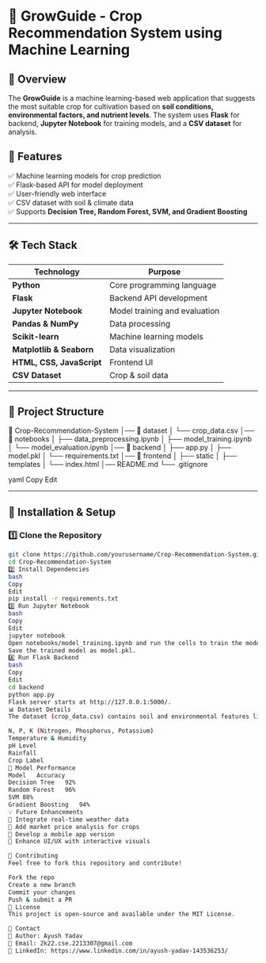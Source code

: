 # 🌾 GrowGuide - Crop Recommendation System using Machine Learning  

## 📌 Overview  
The **GrowGuide** is a machine learning-based web application that suggests the most suitable crop for cultivation based on **soil conditions, environmental factors, and nutrient levels**. The system uses **Flask** for backend, **Jupyter Notebook** for training models, and a **CSV dataset** for analysis.  

## 🚀 Features  
✅ Machine learning models for crop prediction  
✅ Flask-based API for model deployment  
✅ User-friendly web interface  
✅ CSV dataset with soil & climate data  
✅ Supports **Decision Tree, Random Forest, SVM, and Gradient Boosting**  

---

## 🛠️ Tech Stack  

| Technology  | Purpose |
|-------------|---------|
| **Python** | Core programming language |
| **Flask** | Backend API development |
| **Jupyter Notebook** | Model training and evaluation |
| **Pandas & NumPy** | Data processing |
| **Scikit-learn** | Machine learning models |
| **Matplotlib & Seaborn** | Data visualization |
| **HTML, CSS, JavaScript** | Frontend UI |
| **CSV Dataset** | Crop & soil data |

---

## 📂 Project Structure  

📁 Crop-Recommendation-System │── 📂 dataset │ └── crop_data.csv │── 📂 notebooks │ ├── data_preprocessing.ipynb │ ├── model_training.ipynb │ └── model_evaluation.ipynb │── 📂 backend │ ├── app.py │ ├── model.pkl │ └── requirements.txt │── 📂 frontend │ ├── static │ ├── templates │ └── index.html │── README.md └── .gitignore

yaml
Copy
Edit

---

## 🔧 Installation & Setup  

### 1️⃣ Clone the Repository  
```bash
git clone https://github.com/yourusername/Crop-Recommendation-System.git
cd Crop-Recommendation-System
2️⃣ Install Dependencies
bash
Copy
Edit
pip install -r requirements.txt
3️⃣ Run Jupyter Notebook
bash
Copy
Edit
jupyter notebook
Open notebooks/model_training.ipynb and run the cells to train the model.
Save the trained model as model.pkl.
4️⃣ Run Flask Backend
bash
Copy
Edit
cd backend
python app.py
Flask server starts at http://127.0.0.1:5000/.
📊 Dataset Details
The dataset (crop_data.csv) contains soil and environmental features like:

N, P, K (Nitrogen, Phosphorus, Potassium)
Temperature & Humidity
pH Level
Rainfall
Crop Label
🎯 Model Performance
Model	Accuracy
Decision Tree	92%
Random Forest	96%
SVM	88%
Gradient Boosting	94%
💡 Future Enhancements
🔹 Integrate real-time weather data
🔹 Add market price analysis for crops
🔹 Develop a mobile app version
🔹 Enhance UI/UX with interactive visuals

📝 Contributing
Feel free to fork this repository and contribute!

Fork the repo
Create a new branch
Commit your changes
Push & submit a PR
📜 License
This project is open-source and available under the MIT License.

📧 Contact
🔹 Author: Ayush Yadav
🔹 Email: 2k22.cse.2213307@gmail.com
🔹 LinkedIn: https://www.linkedin.com/in/ayush-yadav-143536253/
